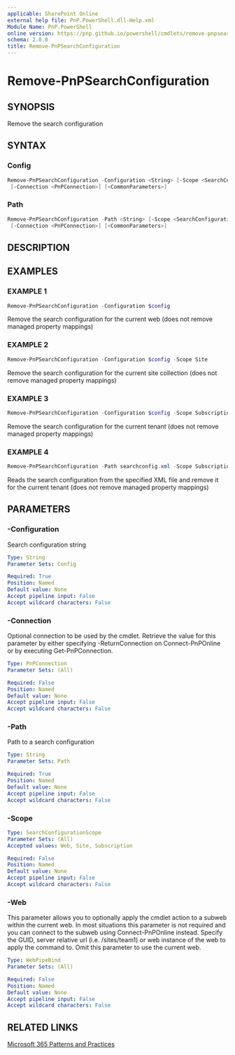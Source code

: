```yaml
---
applicable: SharePoint Online
external help file: PnP.PowerShell.dll-Help.xml
Module Name: PnP.PowerShell
online version: https://pnp.github.io/powershell/cmdlets/remove-pnpsearchconfiguration
schema: 2.0.0
title: Remove-PnPSearchConfiguration
---
```


# Remove-PnPSearchConfiguration

## SYNOPSIS
Remove the search configuration

## SYNTAX

### Config
```powershell
Remove-PnPSearchConfiguration -Configuration <String> [-Scope <SearchConfigurationScope>] [-Web <WebPipeBind>]
 [-Connection <PnPConnection>] [<CommonParameters>]
```

### Path
```powershell
Remove-PnPSearchConfiguration -Path <String> [-Scope <SearchConfigurationScope>] [-Web <WebPipeBind>]
 [-Connection <PnPConnection>] [<CommonParameters>]
```

## DESCRIPTION

## EXAMPLES

### EXAMPLE 1
```powershell
Remove-PnPSearchConfiguration -Configuration $config
```

Remove the search configuration for the current web (does not remove managed property mappings)

### EXAMPLE 2
```powershell
Remove-PnPSearchConfiguration -Configuration $config -Scope Site
```

Remove the search configuration for the current site collection (does not remove managed property mappings)

### EXAMPLE 3
```powershell
Remove-PnPSearchConfiguration -Configuration $config -Scope Subscription
```

Remove the search configuration for the current tenant (does not remove managed property mappings)

### EXAMPLE 4
```powershell
Remove-PnPSearchConfiguration -Path searchconfig.xml -Scope Subscription
```

Reads the search configuration from the specified XML file and remove it for the current tenant (does not remove managed property mappings)

## PARAMETERS

### -Configuration
Search configuration string

```yaml
Type: String
Parameter Sets: Config

Required: True
Position: Named
Default value: None
Accept pipeline input: False
Accept wildcard characters: False
```

### -Connection
Optional connection to be used by the cmdlet. Retrieve the value for this parameter by either specifying -ReturnConnection on Connect-PnPOnline or by executing Get-PnPConnection.

```yaml
Type: PnPConnection
Parameter Sets: (All)

Required: False
Position: Named
Default value: None
Accept pipeline input: False
Accept wildcard characters: False
```

### -Path
Path to a search configuration

```yaml
Type: String
Parameter Sets: Path

Required: True
Position: Named
Default value: None
Accept pipeline input: False
Accept wildcard characters: False
```

### -Scope

```yaml
Type: SearchConfigurationScope
Parameter Sets: (All)
Accepted values: Web, Site, Subscription

Required: False
Position: Named
Default value: None
Accept pipeline input: False
Accept wildcard characters: False
```

### -Web
This parameter allows you to optionally apply the cmdlet action to a subweb within the current web. In most situations this parameter is not required and you can connect to the subweb using Connect-PnPOnline instead. Specify the GUID, server relative url (i.e. /sites/team1) or web instance of the web to apply the command to. Omit this parameter to use the current web.

```yaml
Type: WebPipeBind
Parameter Sets: (All)

Required: False
Position: Named
Default value: None
Accept pipeline input: False
Accept wildcard characters: False
```

## RELATED LINKS

[Microsoft 365 Patterns and Practices](https://aka.ms/m365pnp)